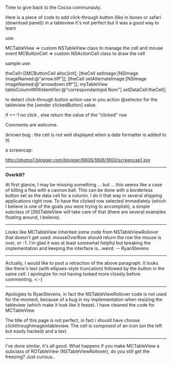 Time to give back to the Cocoa communauty.

Here is a piece of code to add click-through button (like in itunes or safari (download panel)) in a tableview
it's not perfect but it was a good way to learn

use:

MCTableView => custom NSTableView class to manage the cell and mouse event
MCButtonCell => custom NSActionCell class to draw the cell

sample use:
    
 
theCell=[[MCButtonCell alloc]init];
[theCell setImage:[NSImage imageNamed:@"arrow.tiff"]];
[theCell setAlternateImage:[NSImage imageNamed:@"arrowdown.tiff"]];
myTableView tableColumnWithIdentifier:@"correspondantspd.Nom"] setDataCell:theCell];



to detect click-through button action use in you action @selector for the tableview the [sender clickedButton] value.

if ==-1 no click , else return the value of the "clicked" row


Comments are welcome.

(known bug : the cell is not well displayed when a date formatter is added to it)

a screencap:

http://photos1.blogger.com/blogger/6606/1806/1600/screencap1.jpg

----

**Overkill?**

At first glance, I may be missing something ... but ... this seems like a case of killing a flea with a cannon ball. This can be done with a borderless button set as the data cell for a column. I do it that way in several shipping applications right now. To have the clicked row selected immediately (which I believe is one of the goals you were trying to accomplish), a simple subclass of [[NSTableView will take care of that (there are several examples floating around, I believe).

----
Looks like MCTableView inherited some code from NSTableViewRollover that doesn't get used.     mouseOverRow should return the row the mouse is over, or -1. I'm glad it was at least somewhat helpful but breaking the implementation and keeping the interface is...weird. -- RyanStevens

----
Actually, I *would* like to post a retraction of the above paragraph. It looks like there's text (with ellipses-style truncation) followed by the button in the same cell. I apologize for not having looked more closely before commenting. <:-}

----
Apologies to RyanStevens, in fact the NSTableViewRollover code is not used for the moment, because of a bug in my implementation when resizing the tableview (which make it look like it feeze). I have cleaned the code for MCTableView

The title of this page is not perfect, in fact i should have choose clickthroughimageintableview. The cell is composed of an icon (on the left but easily hacked) and a text.

----
I've done similar, it's all good. What happens if you make MCTableView a subclass of ROTableView (NSTableViewRollover), do you still get the freezing? Just curious..
